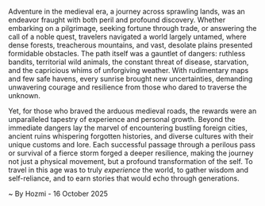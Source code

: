 
Adventure in the medieval era, a journey across sprawling lands, was an endeavor fraught with both peril and profound discovery. Whether embarking on a pilgrimage, seeking fortune through trade, or answering the call of a noble quest, travelers navigated a world largely untamed, where dense forests, treacherous mountains, and vast, desolate plains presented formidable obstacles. The path itself was a gauntlet of dangers: ruthless bandits, territorial wild animals, the constant threat of disease, starvation, and the capricious whims of unforgiving weather. With rudimentary maps and few safe havens, every sunrise brought new uncertainties, demanding unwavering courage and resilience from those who dared to traverse the unknown.

Yet, for those who braved the arduous medieval roads, the rewards were an unparalleled tapestry of experience and personal growth. Beyond the immediate dangers lay the marvel of encountering bustling foreign cities, ancient ruins whispering forgotten histories, and diverse cultures with their unique customs and lore. Each successful passage through a perilous pass or survival of a fierce storm forged a deeper resilience, making the journey not just a physical movement, but a profound transformation of the self. To travel in this age was to truly *experience* the world, to gather wisdom and self-reliance, and to earn stories that would echo through generations.

~ By Hozmi - 16 October 2025

